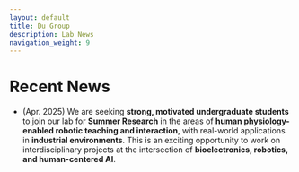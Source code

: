 ```yaml
---
layout: default
title: Du Group 
description: Lab News
navigation_weight: 9
---
```


# Recent News

* (Apr. 2025) We are seeking **strong, motivated undergraduate students** to join our lab for **Summer Research** in the areas of **human physiology-enabled robotic teaching and interaction**, with real-world applications in **industrial environments**. This is an exciting opportunity to work on interdisciplinary projects at the intersection of **bioelectronics, robotics, and human-centered AI**.